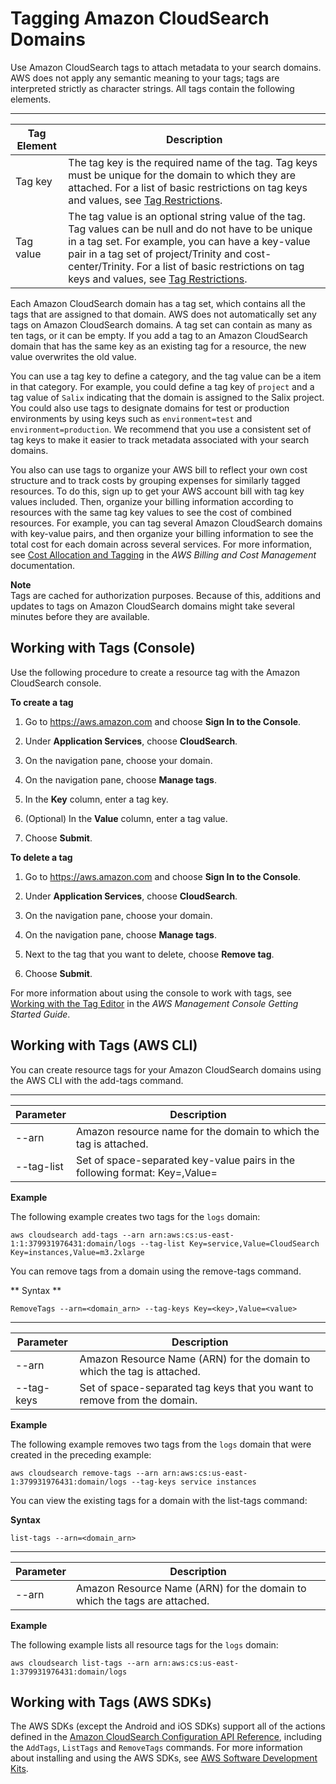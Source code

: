 # Tagging Amazon CloudSearch Domains<a name="tagging-cloudsearch-domains"></a>

Use Amazon CloudSearch tags to attach metadata to your search domains\. AWS does not apply any semantic meaning to your tags; tags are interpreted strictly as character strings\. All tags contain the following elements\.


****  

| Tag Element | Description | 
| --- | --- | 
| Tag key | The tag key is the required name of the tag\. Tag keys must be unique for the domain to which they are attached\. For a list of basic restrictions on tag keys and values, see [Tag Restrictions](http://docs.aws.amazon.com/awsaccountbilling/latest/aboutv2/allocation-tag-restrictions.html)\. | 
| Tag value | The tag value is an optional string value of the tag\. Tag values can be null and do not have to be unique in a tag set\. For example, you can have a key\-value pair in a tag set of project/Trinity and cost\-center/Trinity\. For a list of basic restrictions on tag keys and values, see [Tag Restrictions](http://docs.aws.amazon.com/awsaccountbilling/latest/aboutv2/allocation-tag-restrictions.html)\. | 

Each Amazon CloudSearch domain has a tag set, which contains all the tags that are assigned to that domain\. AWS does not automatically set any tags on Amazon CloudSearch domains\. A tag set can contain as many as ten tags, or it can be empty\. If you add a tag to an Amazon CloudSearch domain that has the same key as an existing tag for a resource, the new value overwrites the old value\. 

You can use a tag key to define a category, and the tag value can be a item in that category\. For example, you could define a tag key of `project` and a tag value of `Salix` indicating that the domain is assigned to the Salix project\. You could also use tags to designate domains for test or production environments by using keys such as `environment=test` and `environment=production`\. We recommend that you use a consistent set of tag keys to make it easier to track metadata associated with your search domains\. 

You also can use tags to organize your AWS bill to reflect your own cost structure and to track costs by grouping expenses for similarly tagged resources\. To do this, sign up to get your AWS account bill with tag key values included\. Then, organize your billing information according to resources with the same tag key values to see the cost of combined resources\. For example, you can tag several Amazon CloudSearch domains with key\-value pairs, and then organize your billing information to see the total cost for each domain across several services\. For more information, see [Cost Allocation and Tagging](http://docs.aws.amazon.com/awsaccountbilling/latest/aboutv2/cost-alloc-tags.html) in the *AWS Billing and Cost Management* documentation\.

**Note**  
Tags are cached for authorization purposes\. Because of this, additions and updates to tags on Amazon CloudSearch domains might take several minutes before they are available\.

## Working with Tags \(Console\)<a name="es-managedomains-awsresourcetagging-console"></a>

Use the following procedure to create a resource tag with the Amazon CloudSearch console\.

**To create a tag**

1. Go to [https://aws\.amazon\.com](https://aws.amazon.com) and choose **Sign In to the Console**\.

1. Under **Application Services**, choose **CloudSearch**\.

1. On the navigation pane, choose your domain\.

1. On the navigation pane, choose **Manage tags**\.

1. In the **Key** column, enter a tag key\.

1. \(Optional\) In the **Value** column, enter a tag value\.

1. Choose **Submit**\.

**To delete a tag**

1. Go to [https://aws\.amazon\.com](https://aws.amazon.com) and choose **Sign In to the Console**\.

1. Under **Application Services**, choose **CloudSearch**\.

1. On the navigation pane, choose your domain\.

1. On the navigation pane, choose **Manage tags**\.

1. Next to the tag that you want to delete, choose **Remove tag**\.

1. Choose **Submit**\.

For more information about using the console to work with tags, see [Working with the Tag Editor](https://docs.aws.amazon.com/awsconsolehelpdocs/latest/gsg/tag-editor.html) in the *AWS Management Console Getting Started Guide*\.

## Working with Tags \(AWS CLI\)<a name="es-managedomains-awsresourcetagging-cli"></a>

You can create resource tags for your Amazon CloudSearch domains using the AWS CLI with the add\-tags command\. 


****  

| Parameter | Description | 
| --- | --- | 
| \-\-arn | Amazon resource name for the domain to which the tag is attached\. | 
| \-\-tag\-list | Set of space\-separated key\-value pairs in the following format: Key=<key>,Value=<value> | 

**Example**

The following example creates two tags for the `logs` domain:

```
aws cloudsearch add-tags --arn arn:aws:cs:us-east-1:1:379931976431:domain/logs --tag-list Key=service,Value=CloudSearch Key=instances,Value=m3.2xlarge
```

You can remove tags from a domain using the remove\-tags command\. 

** Syntax **

`RemoveTags --arn=<domain_arn> --tag-keys Key=<key>,Value=<value>`


****  

| Parameter | Description | 
| --- | --- | 
| \-\-arn | Amazon Resource Name \(ARN\) for the domain to which the tag is attached\. | 
| \-\-tag\-keys | Set of space\-separated tag keys that you want to remove from the domain\. | 

**Example**

The following example removes two tags from the `logs` domain that were created in the preceding example:

```
aws cloudsearch remove-tags --arn arn:aws:cs:us-east-1:379931976431:domain/logs --tag-keys service instances
```

You can view the existing tags for a domain with the list\-tags command:

**Syntax**

`list-tags --arn=<domain_arn>`


****  

| Parameter | Description | 
| --- | --- | 
| \-\-arn | Amazon Resource Name \(ARN\) for the domain to which the tags are attached\. | 

**Example**

The following example lists all resource tags for the `logs` domain:

```
aws cloudsearch list-tags --arn arn:aws:cs:us-east-1:379931976431:domain/logs
```

## Working with Tags \(AWS SDKs\)<a name="es-managedomains-awsresourcetagging-sdk"></a>

The AWS SDKs \(except the Android and iOS SDKs\) support all of the actions defined in the [Amazon CloudSearch Configuration API Reference](configuration-api.md), including the `AddTags`, `ListTags` and `RemoveTags` commands\. For more information about installing and using the AWS SDKs, see [AWS Software Development Kits](http://aws.amazon.com/code)\. 